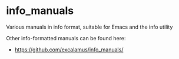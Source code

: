 # info_manuals

Various manuals in info format, suitable for Emacs and the info utility


Other info-formatted manuals can be found here:

- https://github.com/excalamus/info_manuals/
